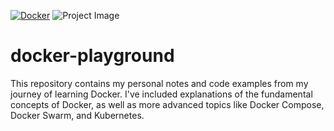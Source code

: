 [![Docker](https://badgen.net/badge/icon/docker?icon=docker&label)](https://https://docker.com/)
![Project Image](https://www.docker.com/wp-content/uploads/2022/03/horizontal-logo-monochromatic-white.png)


# docker-playground
This repository contains my personal notes and code examples from my journey of learning Docker. I've included explanations of the fundamental concepts of Docker, as well as more advanced topics like Docker Compose, Docker Swarm, and Kubernetes. 

